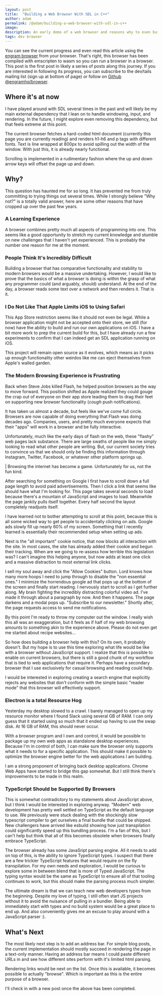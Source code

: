 ```yaml
---
layout: post
title:  "Building a Web Browser With SDL in C++"
author: adam
permalink: /@adam/building-a-web-browser-with-sdl-in-c++
image: 
description: An early demo of a web browser and reasons why to even build it in the first place
tags: dev browser
---
```


You can see the current progress and even read this article using the [engram browser](https://browser.engramhq.xyz/) from your browser.  That's right, this browser has been compiled with emscripten to wasm so you can run a browser in a browser.  This post is the first post in likely a series of posts along this journey.  If you are interested in following its progress, you can subscribe to the dev/tails mailing list (sign up at bottom of page) or follow on [Github @engramhq/browser](https://github.com/engramhq/browser).

## Where it's at now

I have played around with SDL several times in the past and will likely be my main external dependency that I lean on to handle windowing, input, and rendering.  In the future, I might explore even removing this dependency, but that feels extreme at this point.

The current browser fetches a hard-coded html document (currently this page you are currently reading) and renders h1-h6 and p tags with different fonts.  Text is line wrapped at 800px to avoid spilling out the width of the window.  With just this, it is already nearly functional.

Scrolling is implemented in a rudimentary fashion where the up and down arrow keys will offset the page up and down.

## Why?

This question has haunted me for so long.  It has prevented me from truly committing to trying things out several times. While I strongly believe "Why not?" is a totally valid answer, here are some other reasons that have cropped up over the past few years.

### A Learning Experience

A browser combines pretty much all aspects of programming into one.  This seems like a good opportunity to stretch my current knowledge and stumble on new challenges that I haven't yet experienced. This is probably the number one reason for me at the moment.

### People Think It's Incredibly Difficult

Building a browser that has comparative functionality and stability to modern browsers would be a massive undertaking.  However, I would like to prove that the basics of what a browser is doing is within the grasp of what any programmer could (and arguably, should) understand.  At the end of the day, a browser reads some text over a network and then renders it.  That is it.

### I Do Not Like That Apple Limits iOS to Using Safari

This App Store restriction seems like it should not even be legal. While a browser application might not be accepted onto their store, we still (for now) have the ability to build and run our own applications on iOS. I have a bit more work to prep the current build for this, but I have already run a few experiments to confirm that I can indeed get an SDL application running on iOS.

This project will remain open source as it evolves, which means as it picks up enough functionality other weirdos like me can eject themselves from Apple's walled garden.

### The Modern Browsing Experience is Frustrating

Back when Steve Jobs killed Flash, he helped position browsers as the way to move forward. This position shifted as Apple realized they could gouge the crap out of everyone on their app store leading them to drag their feet on supporting new browser functionality (*cough* push notifications).

It has taken us almost a decade, but feels like we've come full circle.  Browsers are now capable of doing everything that Flash was doing decades ago.  Companies, users, and pretty much everyone expects that their "apps" will work in a browser and be fully interactive.  

Unfortunately, much like the early days of flash on the web, these "flashy" web pages lack substance. There are large swaths of people like me simply looking to read what other people are writing.  But, our current society tries to convince us that we should only be finding this information through Instagram, Twitter, Facebook, or whatever other platform springs up.  

| Browsing the internet has become a game.  Unfortunately for us, not the fun kind.  

After searching for something on Google I first have to scroll down a full page length to avoid paid advertisements. Then I click a link that seems like should have what I'm looking for.  This page takes several seconds to load because there's a mountain of JavaScript and images to load.  Meanwhile the page jankily pulls itself together.  Every half second the layout completely readjusts itself.  

I have learned not to bother attempting to scroll at this point, because this is all some wicked way to get people to accidentally clicking on ads.  Google ads slowly fill up nearly 60% of my screen.  Something that I recently learned is essentially their recommended setup when setting up ads.  

Next is the "all important" cookie notice, that now blocks all interaction with the site.  In most cases, the site has already added their cookie and begun their tracking.  When are we going to re-assess how terrible this legislation was?  I can't imagine this helping anyone, but now adds at least one click and a massive distraction to most external link clicks.

I sell my soul away and click the "Allow Cookies" button.  Lord knows how many more hoops I need to jump through to disable the "non essential ones."  I minimize the horrendous google ad that pops up at the bottom of the screen and finally start reading.  I nervously start to scroll as I get further along. My brain fighting the incredibly distracting colorful video ad.  I've made it through about a paragraph by now.  And then it happens.  The page darkens and a modal pops up.  "Subscribe to our newsletter." Shortly after, the page requests access to send me notifications.  

By this point I'm ready to throw my computer out the window. I really wish this all was an exaggeration, but it feels as if half of my web browsing amounts to something akin to the experience above.  Please do not even get me started about recipe websites...

So how does building a browser help with this?  On its own, it probably doesn't.  But my hope is to use this time exploring what life would be like with a browser without JavaScript support.  I realize that this is possible to enable on current browsers, but there is still a good chunk of my workflow that is tied to web applications that require it.  Perhaps have a secondary browser that I use exclusively for casual browsing and reading could help.

I would be interested in exploring creating a search engine that explicitly rejects any websites that don't conform with the simple basic "reader mode" that this browser will effectively support.

### Electron is a total Resource Hog

Yesterday my desktop slowed to a crawl.  I barely managed to open up my resource monitor where I found Slack using several GB of RAM.  I can only guess that it started using so much that it ended up having to use the swap disk.  At 16 GB of RAM, this should never occur. 

With a browser program and I own and control, it would be possible to package up my own web apps as standalone desktop experiences.  Because I'm in control of both, I can make sure the browser only supports what it needs to for a specific application.  This should make it possible to optimize the browser engine better for the web applications I am building.

I am a strong proponent of bringing back desktop applications.  Chrome Web Apps have started to bridge this gap somewhat.  But I still think there's improvements to be made in this realm.

### TypeScript Should be Supported By Browsers

This is somewhat contradictory to my statements about JavaScript above, but I think I would be interested in exploring anyway. "Modern" web development has pretty well settled on TypeScript as the default language to use.  We previously were stuck dealing with the shockingly slow typescript compiler to get ourselves a final bundle that could be shipped.  New challengers have arrived like esbuild showing how just transpilation could significantly speed up this bundling process.  I'm a fan of this, but I can't help but think that all of this becomes obsolete when browsers finally embrace TypeScript.  

The browser already has some JavaSript parsing engine.  All it needs to add on top of this, is the ability to ignore TypeScript types.  I suspect that there are a few trickier TypeScript features that would require on the fly transpilation.  For my own needs and exploration, I would be curious to explore some in between blend that is more of Typed JavaScript.  The typing syntax would be the same as TypeScript to ensure all of that tooling continues to work, but this should make the parsing process much simpler.

The ultimate dream is that we can teach new web developers types from the beginning.  Despite my love of typing, I still often start JS projects without it to avoid the nuisance of pulling in a bundler.  Being able to immediately start with types and no build system would be a great place to end up. And also conveniently gives me an excuse to play around with a JavaScript parser :). 

## What's Next

The most likely next step is to add an address bar.  For simple blog posts, the current implementation should mostly succeed in rendering the page in a text-only manner.  Having an address bar means I could paste different URLs in and see how different sites perform with it's limited html parsing.

Rendering links would be next on the list.  Once this is available, it becomes possible to actually "browse".  Which is important as this is the entire purpose of a browser.  

I'll check in with a new post once the above has been completed.